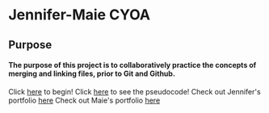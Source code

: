 # Jennifer-Maie CYOA
## Purpose

#### The purpose of this project is to collaboratively practice the concepts of merging and linking files, prior to Git and Github.

Click [here](start-question) to begin!
Click [here]() to see the pseudocode!
Check out Jennifer's portfolio [here]()
Check out Maie's portfolio [here]()